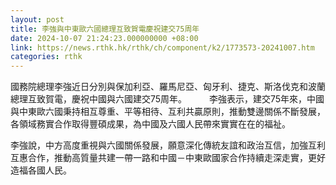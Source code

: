 ```yaml
---
layout: post
title: 李強與中東歐六國總理互致賀電慶祝建交75周年
date: 2024-10-07 21:24:23.000000000 +08:00
link: https://news.rthk.hk/rthk/ch/component/k2/1773573-20241007.htm
categories: rthk
---
```


國務院總理李強近日分別與保加利亞、羅馬尼亞、匈牙利、捷克、斯洛伐克和波蘭總理互致賀電，慶祝中國與六國建交75周年。
　　
李強表示，建交75年來，中國與中東歐六國秉持相互尊重、平等相待、互利共贏原則，推動雙邊關係不斷發展，各領域務實合作取得豐碩成果，為中國及六國人民帶來實實在在的福祉。

李強說，中方高度重視與六國關係發展，願意深化傳統友誼和政治互信，加強互利互惠合作，推動高質量共建一帶一路和中國－中東歐國家合作持續走深走實，更好造福各國人民。
